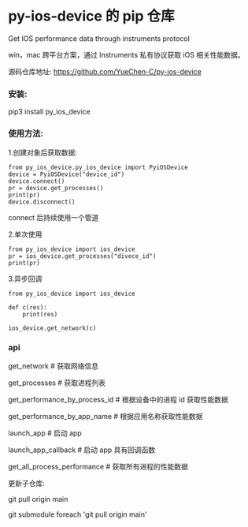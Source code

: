 # py-ios-device 的 pip 仓库

Get IOS performance data through instruments protocol

win，mac 跨平台方案，通过 Instruments 私有协议获取 iOS 相关性能数据。

源码仓库地址: https://github.com/YueChen-C/py-ios-device

### 安装:

pip3 install py_ios_device

### 使用方法:
1.创建对象后获取数据:

```
from py_ios_device.py_ios_device import PyiOSDevice
device = PyiOSDevice("device_id")
device.connect()
pr = device.get_processes()
print(pr)
device.disconnect()
```
connect 后持续使用一个管道

2.单次使用
```
from py_ios_device import ios_device
pr = ios_device.get_processes("divece_id")
print(pr)
```

3.异步回调
```
from py_ios_device import ios_device

def c(res):
    print(res)

ios_device.get_network(c)
```

### api

get_network  # 获取网络信息

get_processes  # 获取进程列表

get_performance_by_process_id  # 根据设备中的进程 id 获取性能数据

get_performance_by_app_name  # 根据应用名称获取性能数据

launch_app  # 启动 app

launch_app_callback   # 启动 app 具有回调函数

get_all_process_performance  # 获取所有进程的性能数据




更新子仓库:

git pull origin main

git submodule foreach 'git pull origin main' 
